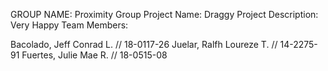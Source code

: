 GROUP NAME: Proximity Group
Project Name: Draggy
Project Description: Very Happy
Team Members:

Bacolado, Jeff Conrad L. // 18-0117-26
Juelar, Ralfh Loureze T. // 14-2275-91
Fuertes, Julie Mae R. // 18-0515-08